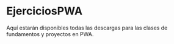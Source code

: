 # EjerciciosPWA
Aquí estarán disponibles todas las descargas para las clases de fundamentos y proyectos en PWA.

